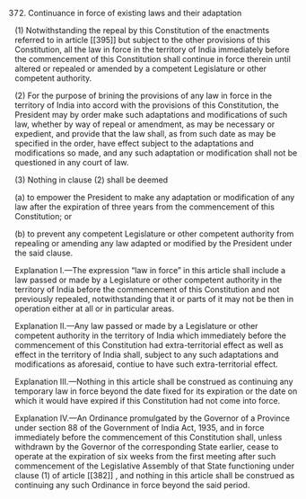 372. Continuance in force of existing laws and their adaptation

(1) Notwithstanding the repeal by this Constitution of the enactments referred to in article [[395]]  but subject to the other provisions of this Constitution, all the law in force in the territory of India immediately before the commencement of this Constitution shall continue in force therein until altered or repealed or amended by a competent Legislature or other competent authority.

(2) For the purpose of brining the provisions of any law in force in the territory of India into accord with the provisions of this Constitution, the President may by order make such adaptations and modifications of such law, whether by way of repeal or amendment, as may be necessary or expedient, and provide that the law shall, as from such date as may be specified in the order, have effect subject to the adaptations and modifications so made, and any such adaptation or modification shall not be questioned in any court of law.

(3) Nothing in clause (2) shall be deemed

(a) to empower the President to make any adaptation or modification of any law after the expiration of three years from the commencement of this Constitution; or

(b) to prevent any competent Legislature or other competent authority from repealing or amending any law adapted or modified by the President under the said clause.

Explanation I.—The expression “law in force” in this article shall include a law passed or made by a Legislature or other competent authority in the territory of India before the commencement of this Constitution and not previously repealed, notwithstanding that it or parts of it may not be then in operation either at all or in particular areas.

Explanation II.—Any law passed or made by a Legislature or other competent authority in the territory of India which immediately before the commencement of this Constitution had extra-territorial effect as well as effect in the territory of India shall, subject to any such adaptations and modifications as aforesaid, contiue to have such extra-territorial effect.

Explanation III.—Nothing in this article shall be construed as continuing any temporary law in force beyond the date fixed for its expiration or the date on which it would have expired if this Constitution had not come into force.

Explanation IV.—An Ordinance promulgated by the Governor of a Province under section 88 of the Government of India Act, 1935, and in force immediately before the commencement of this Constitution shall, unless withdrawn by the Governor of the corresponding State earlier, cease to operate at the expiration of six weeks from the first meeting after such commencement of the Legislative Assembly of that State functioning under clause (1) of article [[382]] , and nothing in this article shall be construed as continuing any such Ordinance in force beyond the said period.


